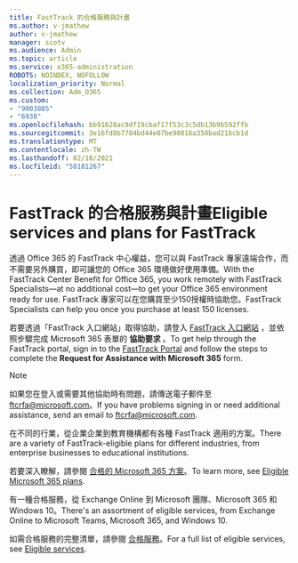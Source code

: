 ```yaml
---
title: FastTrack 的合格服務與計畫
ms.author: v-jmathew
author: v-jmathew
manager: scotv
ms.audience: Admin
ms.topic: article
ms.service: o365-administration
ROBOTS: NOINDEX, NOFOLLOW
localization_priority: Normal
ms.collection: Adm_O365
ms.custom:
- "9003885"
- "6938"
ms.openlocfilehash: bb91628ac9df19cbaf17f53c3c5db13b9b592ffb
ms.sourcegitcommit: 3e16fd8b7704bd44e07be90816a350bad21bcb1d
ms.translationtype: MT
ms.contentlocale: zh-TW
ms.lasthandoff: 02/10/2021
ms.locfileid: "50181267"
---
```

# <a name="eligible-services-and-plans-for-fasttrack"></a><span data-ttu-id="9c851-102">FastTrack 的合格服務與計畫</span><span class="sxs-lookup"><span data-stu-id="9c851-102">Eligible services and plans for FastTrack</span></span>

<span data-ttu-id="9c851-103">透過 Office 365 的 FastTrack 中心權益，您可以與 FastTrack 專家遠端合作，而不需要另外購買，即可讓您的 Office 365 環境做好使用準備。</span><span class="sxs-lookup"><span data-stu-id="9c851-103">With the FastTrack Center Benefit for Office 365, you work remotely with FastTrack Specialists—at no additional cost—to get your Office 365 environment ready for use.</span></span> <span data-ttu-id="9c851-104">FastTrack 專家可以在您購買至少150授權時協助您。</span><span class="sxs-lookup"><span data-stu-id="9c851-104">FastTrack Specialists can help you once you purchase at least 150 licenses.</span></span>

<span data-ttu-id="9c851-105">若要透過「FastTrack 入口網站」取得協助，請登入 [FastTrack 入口網站](https://go.microsoft.com/fwlink/?linkid=2125443) ，並依照步驟完成 Microsoft 365 表單的 **協助要求** 。</span><span class="sxs-lookup"><span data-stu-id="9c851-105">To get help through the FastTrack portal, sign in to the [FastTrack Portal](https://go.microsoft.com/fwlink/?linkid=2125443) and follow the steps to complete the **Request for Assistance with Microsoft 365** form.</span></span>

> [!NOTE]
> <span data-ttu-id="9c851-106">如果您在登入或需要其他協助時有問題，請傳送電子郵件至 [ftcrfa@microsoft.com](mailto:ftcrfa@microsoft.com)。</span><span class="sxs-lookup"><span data-stu-id="9c851-106">If you have problems signing in or need additional assistance, send an email to [ftcrfa@microsoft.com](mailto:ftcrfa@microsoft.com).</span></span>

<span data-ttu-id="9c851-107">在不同的行業，從企業企業到教育機構都有各種 FastTrack 適用的方案。</span><span class="sxs-lookup"><span data-stu-id="9c851-107">There are a variety of FastTrack-eligible plans for different industries, from enterprise businesses to educational institutions.</span></span>

<span data-ttu-id="9c851-108">若要深入瞭解，請參閱 [合格的 Microsoft 365 方案](https://go.microsoft.com/fwlink/?linkid=2125459)。</span><span class="sxs-lookup"><span data-stu-id="9c851-108">To learn more, see [Eligible Microsoft 365 plans](https://go.microsoft.com/fwlink/?linkid=2125459).</span></span>

<span data-ttu-id="9c851-109">有一種合格服務，從 Exchange Online 到 Microsoft 團隊、Microsoft 365 和 Windows 10。</span><span class="sxs-lookup"><span data-stu-id="9c851-109">There's an assortment of eligible services, from Exchange Online to Microsoft Teams, Microsoft 365, and Windows 10.</span></span>

<span data-ttu-id="9c851-110">如需合格服務的完整清單，請參閱 [合格服務](https://go.microsoft.com/fwlink/?linkid=2125636)。</span><span class="sxs-lookup"><span data-stu-id="9c851-110">For a full list of eligible services, see [Eligible services](https://go.microsoft.com/fwlink/?linkid=2125636).</span></span>
